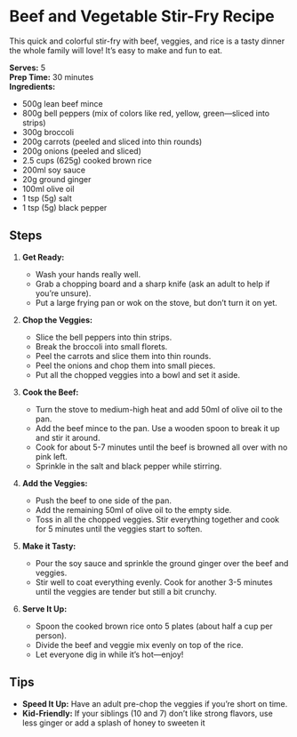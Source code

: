 # Beef and Vegetable Stir-Fry Recipe

This quick and colorful stir-fry with beef, veggies, and rice is a tasty dinner the whole family will love! It’s easy to make and fun to eat.

**Serves:** 5  
**Prep Time:** 30 minutes  
**Ingredients:**  
- 500g lean beef mince  
- 800g bell peppers (mix of colors like red, yellow, green—sliced into strips)  
- 300g broccoli  
- 200g carrots (peeled and sliced into thin rounds)  
- 200g onions (peeled and sliced)  
- 2.5 cups (625g) cooked brown rice  
- 200ml soy sauce  
- 20g ground ginger  
- 100ml olive oil  
- 1 tsp (5g) salt  
- 1 tsp (5g) black pepper  

## Steps

1. **Get Ready:**  
   - Wash your hands really well.  
   - Grab a chopping board and a sharp knife (ask an adult to help if you’re unsure).  
   - Put a large frying pan or wok on the stove, but don’t turn it on yet.

2. **Chop the Veggies:**  
   - Slice the bell peppers into thin strips.  
   - Break the broccoli into small florets.  
   - Peel the carrots and slice them into thin rounds.  
   - Peel the onions and chop them into small pieces.  
   - Put all the chopped veggies into a bowl and set it aside.

3. **Cook the Beef:**  
   - Turn the stove to medium-high heat and add 50ml of olive oil to the pan.  
   - Add the beef mince to the pan. Use a wooden spoon to break it up and stir it around.  
   - Cook for about 5-7 minutes until the beef is browned all over with no pink left.  
   - Sprinkle in the salt and black pepper while stirring.

4. **Add the Veggies:**  
   - Push the beef to one side of the pan.  
   - Add the remaining 50ml of olive oil to the empty side.  
   - Toss in all the chopped veggies. Stir everything together and cook for 5 minutes until the veggies start to soften.

5. **Make it Tasty:**  
   - Pour the soy sauce and sprinkle the ground ginger over the beef and veggies.  
   - Stir well to coat everything evenly. Cook for another 3-5 minutes until the veggies are tender but still a bit crunchy.

6. **Serve It Up:**  
   - Spoon the cooked brown rice onto 5 plates (about half a cup per person).  
   - Divide the beef and veggie mix evenly on top of the rice.  
   - Let everyone dig in while it’s hot—enjoy!

## Tips
- **Speed It Up:** Have an adult pre-chop the veggies if you’re short on time.  
- **Kid-Friendly:** If your siblings (10 and 7) don’t like strong flavors, use less ginger or add a splash of honey to sweeten it
